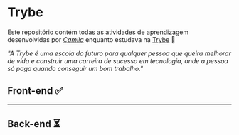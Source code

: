 # Trybe

Este repositório contém todas as atividades de aprendizagem desenvolvidas por _[Camila](https://www.linkedin.com/in/camila-gons)_ enquanto estudava na [Trybe](https://www.betrybe.com/) 🚀

_"A Trybe é uma escola do futuro para qualquer pessoa que queira melhorar de vida e construir uma carreira de sucesso em tecnologia, onde a pessoa só paga quando conseguir um bom trabalho."_

## Front-end ✅
---
## Back-end ⏳


